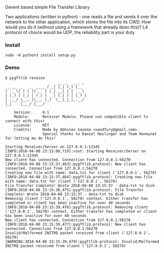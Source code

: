 Gevent based simple File Transfer Library

Two applications (written in python) - one reads a file and sends it over the network to the other application,
which stores the file into its CWD. How would you do it (without using a framework that already does this)?
L4 protocol of choice would be UDP, the reliability part is _your_ duty

### Install
```
sudo -H python3 install setup.py
```


### Demo
```
$ pygftlib receive
                        __ _   _ _ _
 _ __  _   _  __ _ / _| |_| (_) |__
| '_ \| | | |/ _` | |_| __| | | '_ \
| |_) | |_| | (_| |  _| |_| | | |_) |
| .__/ \__, |\__, |_|  \__|_|_|_.__/
|_|    |___/ |___/

    Version:     0.1
    Module:      Receiver Module. Please use compatible client to connect with this!
    License:     MIT
    Credits:     Made by Abhinav Saxena <xandfury@gmail.com>.
                 Special thanks to Daniel Haslinger and Team Honeynet for letting me do this!

Starting Receiver/Server on 127.0.0.1:12345
[INFO:2018-04-08 23:15:08,719]:root: Starting Receiver/Server on 127.0.0.1:12345
New client has connected. Connection from 127.0.0.1:56270
[INFO:2018-04-08 23:15:37,463]:pygftlib.protocol: New client has connected. Connection from 127.0.0.1:56270
Creating new file with name: data.txt for client ('127.0.0.1', 56270)
[INFO:2018-04-08 23:15:37,464]:pygftlib.protocol: Creating new file with name: data.txt for client ('127.0.0.1', 56270)
File Transfer Complete! Wrote 2018-04-08 23:15:37 - data-txt to disk
[INFO:2018-04-08 23:15:38,475]:pygftlib.protocol: File Transfer Complete! Wrote 2018-04-08 23:15:37 - data-txt to disk
Removing client ('127.0.0.1', 56270) context. Either transfer has completed or client has been inactive for over 40 seconds
[INFO:2018-04-08 23:15:39,476]:pygftlib.protocol: Removing client ('127.0.0.1', 56270) context. Either transfer has completed or client has been inactive for over 40 seconds
New client has connected. Connection from 127.0.0.1:56270
[INFO:2018-04-08 23:15:39,477]:pygftlib.protocol: New client has connected. Connection from 127.0.0.1:56270
Invalid/Malformed INITRQ packet received from client ('127.0.0.1', 56270)
[WARNING:2018-04-08 23:15:39,479]:pygftlib.protocol: Invalid/Malformed INITRQ packet received from client ('127.0.0.1', 56270)

```